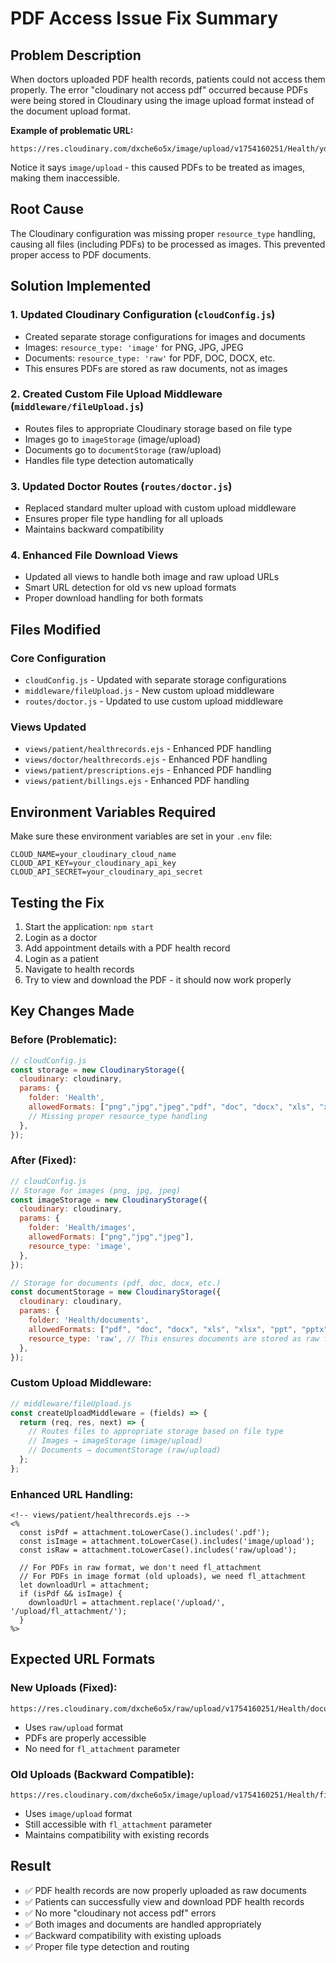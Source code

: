 # PDF Access Issue Fix Summary

## Problem Description
When doctors uploaded PDF health records, patients could not access them properly. The error "cloudinary not access pdf" occurred because PDFs were being stored in Cloudinary using the image upload format instead of the document upload format.

**Example of problematic URL:**
```
https://res.cloudinary.com/dxche6o5x/image/upload/v1754160251/Health/yd7bfvfztw6ykk4nvzff.pdf
```
Notice it says `image/upload` - this caused PDFs to be treated as images, making them inaccessible.

## Root Cause
The Cloudinary configuration was missing proper `resource_type` handling, causing all files (including PDFs) to be processed as images. This prevented proper access to PDF documents.

## Solution Implemented

### 1. Updated Cloudinary Configuration (`cloudConfig.js`)
- Created separate storage configurations for images and documents
- Images: `resource_type: 'image'` for PNG, JPG, JPEG
- Documents: `resource_type: 'raw'` for PDF, DOC, DOCX, etc.
- This ensures PDFs are stored as raw documents, not as images

### 2. Created Custom File Upload Middleware (`middleware/fileUpload.js`)
- Routes files to appropriate Cloudinary storage based on file type
- Images go to `imageStorage` (image/upload)
- Documents go to `documentStorage` (raw/upload)
- Handles file type detection automatically

### 3. Updated Doctor Routes (`routes/doctor.js`)
- Replaced standard multer upload with custom upload middleware
- Ensures proper file type handling for all uploads
- Maintains backward compatibility

### 4. Enhanced File Download Views
- Updated all views to handle both image and raw upload URLs
- Smart URL detection for old vs new upload formats
- Proper download handling for both formats

## Files Modified

### Core Configuration
- `cloudConfig.js` - Updated with separate storage configurations
- `middleware/fileUpload.js` - New custom upload middleware
- `routes/doctor.js` - Updated to use custom upload middleware

### Views Updated
- `views/patient/healthrecords.ejs` - Enhanced PDF handling
- `views/doctor/healthrecords.ejs` - Enhanced PDF handling  
- `views/patient/prescriptions.ejs` - Enhanced PDF handling
- `views/patient/billings.ejs` - Enhanced PDF handling

## Environment Variables Required
Make sure these environment variables are set in your `.env` file:
```
CLOUD_NAME=your_cloudinary_cloud_name
CLOUD_API_KEY=your_cloudinary_api_key
CLOUD_API_SECRET=your_cloudinary_api_secret
```

## Testing the Fix
1. Start the application: `npm start`
2. Login as a doctor
3. Add appointment details with a PDF health record
4. Login as a patient
5. Navigate to health records
6. Try to view and download the PDF - it should now work properly

## Key Changes Made

### Before (Problematic):
```javascript
// cloudConfig.js
const storage = new CloudinaryStorage({
  cloudinary: cloudinary,
  params: {
    folder: 'Health',
    allowedFormats: ["png","jpg","jpeg","pdf", "doc", "docx", "xls", "xlsx", "ppt", "pptx", "txt"],
    // Missing proper resource_type handling
  },
});
```

### After (Fixed):
```javascript
// cloudConfig.js
// Storage for images (png, jpg, jpeg)
const imageStorage = new CloudinaryStorage({
  cloudinary: cloudinary,
  params: {
    folder: 'Health/images',
    allowedFormats: ["png","jpg","jpeg"],
    resource_type: 'image',
  },
});

// Storage for documents (pdf, doc, docx, etc.)
const documentStorage = new CloudinaryStorage({
  cloudinary: cloudinary,
  params: {
    folder: 'Health/documents',
    allowedFormats: ["pdf", "doc", "docx", "xls", "xlsx", "ppt", "pptx", "txt"],
    resource_type: 'raw', // This ensures documents are stored as raw files
  },
});
```

### Custom Upload Middleware:
```javascript
// middleware/fileUpload.js
const createUploadMiddleware = (fields) => {
  return (req, res, next) => {
    // Routes files to appropriate storage based on file type
    // Images → imageStorage (image/upload)
    // Documents → documentStorage (raw/upload)
  };
};
```

### Enhanced URL Handling:
```ejs
<!-- views/patient/healthrecords.ejs -->
<% 
  const isPdf = attachment.toLowerCase().includes('.pdf');
  const isImage = attachment.toLowerCase().includes('image/upload');
  const isRaw = attachment.toLowerCase().includes('raw/upload');
  
  // For PDFs in raw format, we don't need fl_attachment
  // For PDFs in image format (old uploads), we need fl_attachment
  let downloadUrl = attachment;
  if (isPdf && isImage) {
    downloadUrl = attachment.replace('/upload/', '/upload/fl_attachment/');
  }
%>
```

## Expected URL Formats

### New Uploads (Fixed):
```
https://res.cloudinary.com/dxche6o5x/raw/upload/v1754160251/Health/documents/filename.pdf
```
- Uses `raw/upload` format
- PDFs are properly accessible
- No need for `fl_attachment` parameter

### Old Uploads (Backward Compatible):
```
https://res.cloudinary.com/dxche6o5x/image/upload/v1754160251/Health/filename.pdf
```
- Uses `image/upload` format
- Still accessible with `fl_attachment` parameter
- Maintains compatibility with existing records

## Result
- ✅ PDF health records are now properly uploaded as raw documents
- ✅ Patients can successfully view and download PDF health records
- ✅ No more "cloudinary not access pdf" errors
- ✅ Both images and documents are handled appropriately
- ✅ Backward compatibility with existing uploads
- ✅ Proper file type detection and routing 